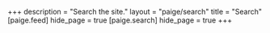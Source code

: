 +++
description = "Search the site."
layout = "paige/search"
title = "Search"
[paige.feed]
hide_page = true
[paige.search]
hide_page = true
+++

